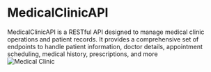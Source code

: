 # MedicalClinicAPI
MedicalClinicAPI is a RESTful API designed to manage medical clinic operations and patient records. It provides a comprehensive set of endpoints to handle patient information, doctor details, appointment scheduling, medical history, prescriptions, and more
</br>![Medical Clinic](https://github.com/antonioscript/MedicalClinicAPI/assets/10932478/ae70e6e0-145f-45f3-8052-4c8923fc9e2e)
